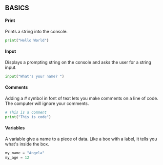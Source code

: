 ## BASICS
#### Print
Prints a string into the console.
``` Python
print("Hello World")
```
  
#### Input
Displays a prompting string on the console and asks the user for a string input.
``` Python
input("What's your name? ")
```
  
#### Comments
Adding a # symbol in font of text lets you make comments on a line of code. The computer will ignore your comments.
``` Python
# This is a comment
print("This is code")
```
  
#### Variables
A variable give a name to a piece of data. Like a box with a label, it tells you what's inside the box.
``` Python
my_name = "Angela"
my_age = 12
```
